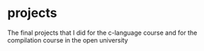 projects
========

The final projects that I did for the c-language course and for the compilation course in the open university

